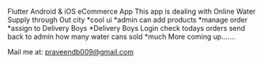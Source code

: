 


Flutter Android & iOS eCommerce App This app is dealing with Online Water Supply through Out city
*cool ui
*admin can add products 
*manage order
*assign to Delivery Boys
*Delivery Boys Login check todays orders send back to admin how many water cans sold 
*much More coming up.......

Mail me at: praveendb009@gmail.com
